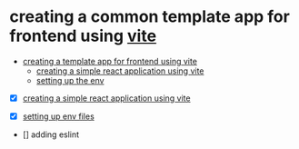 # creating a common template app for frontend using [vite](https://vitejs.dev/)

- [creating a template app for frontend using vite](#creating-a-boiler-plate-app-for-frontend-using-vite)
  - [creating a simple react application using vite](#creating-a-simple-react-application-using-vite)
  - [setting up the env  ](#setting-up-the-env--)

- [x] [creating a simple react application using vite](docs/app-creation.md)

- [x] [setting up env files](docs/env-files.md)

- [] adding eslint